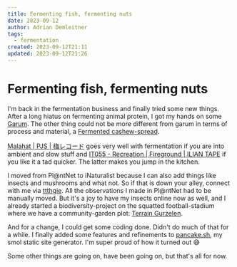 ```yaml
---
title: Fermenting fish, fermenting nuts
date: 2023-09-12
author: Adrian Demleitner
tags:
  - fermentation
created: 2023-09-12T21:11
updated: 2023-09-12T21:26
---
```

# Fermenting fish, fermenting nuts
I'm back in the fermentation business and finally tried some new things. After a long hiatus on fermenting animal protein, I got my hands on some [Garum](notes/Garum.md). The other thing could not be more different from garum in terms of process and material, a [Fermented cashew-spread](notes/Fermented%20cashew-spread.md).

[Malahat | PJS | 梅レコード](https://umerecords.bandcamp.com/album/malahat) goes very well with fermentation if you are into ambient and slow stuff and [IT055 - Recreation | Fireground | ILIAN TAPE](https://iliantape.bandcamp.com/album/it055-recreation) if you like it a tad quicker. The latter makes you jump in the kitchen.

I moved from Pl@ntNet to iNaturalist because I can also add things like insects and mushrooms and what not. So if that is down your alley, connect with me via [ttthgie](https://www.inaturalist.org/people/ttthgie). All the observations I made in Pl@ntNet had to be manually moved. But it's a joy to have my insects online now as well, and I already started a biodiversity-project on the squatted football-stadium where we have a community-garden plot: [Terrain Gurzelen](https://www.inaturalist.org/projects/terrain-gurzelen). 

And for a change, I could get some coding done. Didn't do much of that for a while. I finally added some features and refinements to [pancake.sh](https://codeberg.org/thgie/pancake.sh), my smol static site generator. I'm super proud of how it turned out 😅

Some other things are going on, have been going on, but that's all for now.